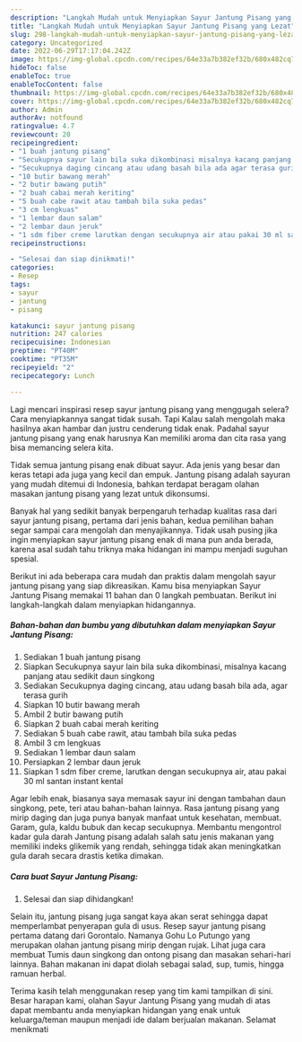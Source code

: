 ```yaml
---
description: "Langkah Mudah untuk Menyiapkan Sayur Jantung Pisang yang Lezat"
title: "Langkah Mudah untuk Menyiapkan Sayur Jantung Pisang yang Lezat"
slug: 298-langkah-mudah-untuk-menyiapkan-sayur-jantung-pisang-yang-lezat
category: Uncategorized
date: 2022-06-29T17:17:04.242Z
image: https://img-global.cpcdn.com/recipes/64e33a7b382ef32b/680x482cq70/sayur-jantung-pisang-foto-resep-utama.jpg
hideToc: false
enableToc: true
enableTocContent: false
thumbnail: https://img-global.cpcdn.com/recipes/64e33a7b382ef32b/680x482cq70/sayur-jantung-pisang-foto-resep-utama.jpg
cover: https://img-global.cpcdn.com/recipes/64e33a7b382ef32b/680x482cq70/sayur-jantung-pisang-foto-resep-utama.jpg
author: Admin
authorAv: notfound
ratingvalue: 4.7
reviewcount: 20
recipeingredient:
- "1 buah jantung pisang"
- "Secukupnya sayur lain bila suka dikombinasi misalnya kacang panjang atau sedikit daun singkong"
- "Secukupnya daging cincang atau udang basah bila ada agar terasa gurih"
- "10 butir bawang merah"
- "2 butir bawang putih"
- "2 buah cabai merah keriting"
- "5 buah cabe rawit atau tambah bila suka pedas"
- "3 cm lengkuas"
- "1 lembar daun salam"
- "2 lembar daun jeruk"
- "1 sdm fiber creme larutkan dengan secukupnya air atau pakai 30 ml santan instant kental"
recipeinstructions:

- "Selesai dan siap dinikmati!"
categories:
- Resep
tags:
- sayur
- jantung
- pisang

katakunci: sayur jantung pisang 
nutrition: 247 calories
recipecuisine: Indonesian
preptime: "PT40M"
cooktime: "PT35M"
recipeyield: "2"
recipecategory: Lunch

---
```



Lagi mencari inspirasi resep sayur jantung pisang yang menggugah selera? Cara menyiapkannya sangat tidak susah. Tapi Kalau salah mengolah maka hasilnya akan hambar dan justru cenderung tidak enak. Padahal sayur jantung pisang yang enak harusnya Kan memiliki aroma dan cita rasa yang bisa memancing selera kita.


Tidak semua jantung pisang enak dibuat sayur. Ada jenis yang besar dan keras tetapi ada juga yang kecil dan empuk. Jantung pisang adalah sayuran yang mudah ditemui di Indonesia, bahkan terdapat beragam olahan masakan jantung pisang yang lezat untuk dikonsumsi.

Banyak hal yang sedikit banyak berpengaruh terhadap kualitas rasa dari sayur jantung pisang, pertama dari jenis bahan, kedua pemilihan bahan segar sampai cara mengolah dan menyajikannya. Tidak usah pusing jika ingin menyiapkan sayur jantung pisang enak di mana pun anda berada, karena asal sudah tahu triknya maka hidangan ini mampu menjadi suguhan spesial.


Berikut ini ada beberapa cara mudah dan praktis dalam mengolah sayur jantung pisang yang siap dikreasikan. Kamu bisa menyiapkan Sayur Jantung Pisang memakai 11 bahan dan 0 langkah pembuatan. Berikut ini langkah-langkah dalam menyiapkan hidangannya.

<!--inarticleads1-->

##### Bahan-bahan dan bumbu yang dibutuhkan dalam menyiapkan Sayur Jantung Pisang:

1. Sediakan 1 buah jantung pisang
1. Siapkan Secukupnya sayur lain bila suka dikombinasi, misalnya kacang panjang atau sedikit daun singkong
1. Sediakan Secukupnya daging cincang, atau udang basah bila ada, agar terasa gurih
1. Siapkan 10 butir bawang merah
1. Ambil 2 butir bawang putih
1. Siapkan 2 buah cabai merah keriting
1. Sediakan 5 buah cabe rawit, atau tambah bila suka pedas
1. Ambil 3 cm lengkuas
1. Sediakan 1 lembar daun salam
1. Persiapkan 2 lembar daun jeruk
1. Siapkan 1 sdm fiber creme, larutkan dengan secukupnya air, atau pakai 30 ml santan instant kental


Agar lebih enak, biasanya saya memasak sayur ini dengan tambahan daun singkong, pete, teri atau bahan-bahan lainnya. Rasa jantung pisang yang mirip daging dan juga punya banyak manfaat untuk kesehatan, membuat. Garam, gula, kaldu bubuk dan kecap secukupnya. Membantu mengontrol kadar gula darah Jantung pisang adalah salah satu jenis makanan yang memiliki indeks glikemik yang rendah, sehingga tidak akan meningkatkan gula darah secara drastis ketika dimakan. 

<!--inarticleads2-->

##### Cara buat Sayur Jantung Pisang:


1. Selesai dan siap dihidangkan!

Selain itu, jantung pisang juga sangat kaya akan serat sehingga dapat memperlambat penyerapan gula di usus. Resep sayur jantung pisang pertama datang dari Gorontalo. Namanya Gohu Lo Putungo yang merupakan olahan jantung pisang mirip dengan rujak. Lihat juga cara membuat Tumis daun singkong dan ontong pisang dan masakan sehari-hari lainnya. Bahan makanan ini dapat diolah sebagai salad, sup, tumis, hingga ramuan herbal. 

Terima kasih telah menggunakan resep yang tim kami tampilkan di sini. Besar harapan kami, olahan Sayur Jantung Pisang yang mudah di atas dapat membantu anda menyiapkan hidangan yang enak untuk keluarga/teman maupun menjadi ide dalam berjualan makanan. Selamat menikmati
